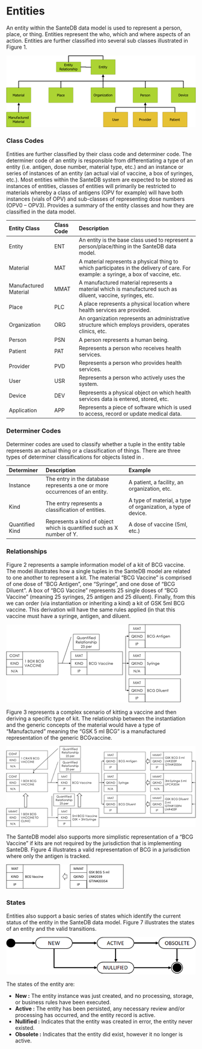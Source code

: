 # Entities

An entity within the SanteDB data model is used to represent a person, place, or thing. Entities represent the who, which and where aspects of an action. Entities are further classified into several sub classes illustrated in Figure 1.

![Figure 1 - Entity Classes](../../../.gitbook/assets/image%20%2821%29.png)

### Class Codes

Entities are further classified by their class code and determiner code. The determiner code of an entity is responsible from differentiating a type of an entity \(i.e. antigen, dose number, material type, etc.\) and an instance or series of instances of an entity \(an actual vial of vaccine, a box of syringes, etc.\). Most entities within the SanteDB system are expected to be stored as instances of entities, classes of entities will primarily be restricted to materials whereby a class of antigens \(OPV for example\) will have both instances \(vials of OPV\) and sub-classes of representing dose numbers \(OPV0 – OPV3\). Provides a summary of the entity classes and how they are classified in the data model.

| **Entity Class** | **Class Code** | **Description** |
| :--- | :--- | :--- |
| Entity | ENT | An entity is the base class used to represent a person/place/thing in the SanteDB data model. |
| Material | MAT | A material represents a physical thing to which participates in the delivery of care. For example: a syringe, a box of vaccine, etc. |
| Manufactured Material | MMAT | A manufactured material represents a material which is manufactured such as diluent, vaccine, syringes, etc. |
| Place | PLC | A place represents a physical location where health services are provided. |
| Organization | ORG | An organization represents an administrative structure which employs providers, operates clinics, etc. |
| Person | PSN | A person represents a human being. |
| Patient | PAT | Represents a person who receives health services. |
| Provider | PVD | Represents a person who provides health services. |
| User | USR | Represents a person who actively uses the system. |
| Device | DEV | Represents a physical object on which health services data is entered, stored, etc. |
| Application | APP | Represents a piece of software which is used to access, record or update medical data. |

### Determiner Codes

Determiner codes are used to classify whether a tuple in the entity table represents an actual thing or a classification of things. There are three types of determiner classifications for objects listed in .

| **Determiner** | **Description** | **Example** |
| :--- | :--- | :--- |
| Instance | The entry in the database represents a one or more occurrences of an entity. | A patient, a facility, an organization, etc. |
| Kind | The entry represents a classification of entities. | A type of material, a type of organization, a type of device. |
| Quantified Kind | Represents a kind of object which is quantified such as X number of Y. | A dose of vaccine \(5ml, etc.\) |

### Relationships

Figure 2 represents a sample information model of a kit of BCG vaccine. The model illustrates how a single tuples in the SanteDB model are related to one another to represent a kit. The material “BCG Vaccine” is comprised of one dose of “BCG Antigen”, one “Syringe”, and one dose of “BCG Diluent”. A box of “BCG Vaccine” represents 25 single doses of “BCG Vaccine” \(meaning 25 syringes, 25 antigen and 25 diluent\). Finally, from this we can order \(via instantiation or inheriting a kind\) a kit of GSK 5ml BCG vaccine. This derivation will have the same rules applied \(in that this vaccine must have a syringe, antigen, and diluent.

![Figure 2 - Kitting of BCG](../../../.gitbook/assets/image%20%289%29.png)

Figure 3 represents a complex scenario of kitting a vaccine and then deriving a specific type of kit. The relationship between the instantiation and the generic concepts of the material would have a type of “Manufactured” meaning the “GSK 5 ml BCG” is a manufactured representation of the generic BCGvaccine.

![Figure 3 - Instantiating BCG Vaccine kit to Manufactured Materials ](../../../.gitbook/assets/image.png)

The SanteDB model also supports more simplistic representation of a “BCG Vaccine” if kits are not required by the jurisdiction that is implementing SanteDB. Figure 4 illustrates a valid representation of BCG in a jurisdiction where only the antigen is tracked.

![Figure 4 - Representing an instance of a KIND of Entity](../../../.gitbook/assets/image%20%287%29.png)

### States

Entities also support a basic series of states which identify the current status of the entity in the SanteDB data model. Figure 7 illustrates the states of an entity and the valid transitions.

![Figure 7 - Entity State Diagram](../../../.gitbook/assets/image%20%2815%29.png)

The states of the entity are:

* **New :** The entity instance was just created, and no processing, storage, or business rules have been executed.
* **Active :** The entity has been persisted, any necessary review and/or processing has occurred, and the entity record is active.
* **Nullified :** Indicates that the entity was created in error, the entity never existed.
* **Obsolete :** Indicates that the entity did exist, however it no longer is active.

